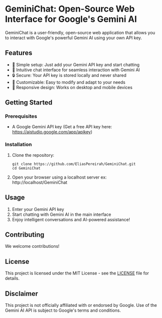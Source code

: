 # GeminiChat: Open-Source Web Interface for Google's Gemini AI

GeminiChat is a user-friendly, open-source web application that allows you to interact with Google's powerful Gemini AI 
using your own API key.

## Features

- 🚀 Simple setup: Just add your Gemini API key and start chatting
- 💬 Intuitive chat interface for seamless interaction with Gemini AI
- 🔒 Secure: Your API key is stored locally and never shared
- 🎨 Customizable: Easy to modify and adapt to your needs
- 📱 Responsive design: Works on desktop and mobile devices

## Getting Started

### Prerequisites
- A Google Gemini API key (Get a free API key here: https://aistudio.google.com/app/apikey)

### Installation

1. Clone the repository:
   ```
   git clone https://github.com/EliasPereirah/GeminiChat.git
   cd GeminiChat
   ```
2. Open your browser using a localhost server ex: http://localhost/GeminiChat

## Usage

1. Enter your Gemini API key
2. Start chatting with Gemini AI in the main interface
3. Enjoy intelligent conversations and AI-powered assistance!

## Contributing

We welcome contributions!

## License
This project is licensed under the MIT License - see the [LICENSE](LICENSE) file for details.

## Disclaimer
This project is not officially affiliated with or endorsed by Google. Use of the Gemini AI API is subject to Google's terms and conditions.